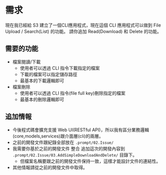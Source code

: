 # 需求

現在我已經給 S3 建立了一個CLI應用程式，現在這個 CLI 應用程式可以做到 File Upload / Search(List) 的功能。
請你追加 Read(Download) 和 Delete 的功能。

## 需要的功能

- 檔案閱讀/下載
    - 使用者可以透過 CLI 指令下載指定的檔案
    - 下載的檔案可以指定儲存路徑
    - 最基本的下載邏輯即可
- 檔案刪除
    - 使用者可以透過 CLI 指令(file full key)刪除指定的檔案
    - 最基本的刪除邏輯即可

## 追加情報
- 今後程式碼會擴充支援 Web UI(RESTful API)，所以我有區分業務邏輯(core,models,services)跟介面層(cli)的兩層。
- 之前的開發文件跟紀錄全部放在 `.prompt/02.Issue/`
- 我需要你基於之前的開發文件 整合 追加這次的開發內容到 `.prompt/02.Issue/03.AddSimpleDownloadAndDelete/` 目錄下。
    - 但檔案名稱要跟之前的開發文件保持一致，這樣才能設計文件的連結性。
- 其他情報請從之前的開發文件中取得。

